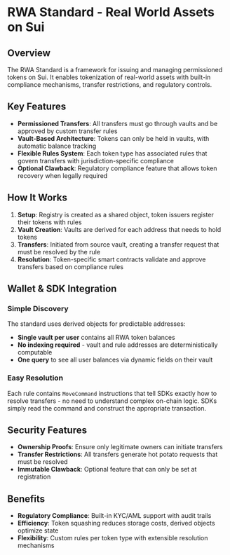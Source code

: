 # RWA Standard - Real World Assets on Sui

## Overview

The RWA Standard is a framework for issuing and managing permissioned tokens on Sui. It enables tokenization of real-world assets with built-in compliance mechanisms, transfer restrictions, and regulatory controls.

## Key Features

- **Permissioned Transfers**: All transfers must go through vaults and be approved by custom transfer rules
- **Vault-Based Architecture**: Tokens can only be held in vaults, with automatic balance tracking
- **Flexible Rules System**: Each token type has associated rules that govern transfers with jurisdiction-specific compliance
- **Optional Clawback**: Regulatory compliance feature that allows token recovery when legally required

## How It Works

1. **Setup**: Registry is created as a shared object, token issuers register their tokens with rules
2. **Vault Creation**: Vaults are derived for each address that needs to hold tokens
3. **Transfers**: Initiated from source vault, creating a transfer request that must be resolved by the rule
4. **Resolution**: Token-specific smart contracts validate and approve transfers based on compliance rules

## Wallet & SDK Integration

### Simple Discovery
The standard uses derived objects for predictable addresses:
- **Single vault per user** contains all RWA token balances
- **No indexing required** - vault and rule addresses are deterministically computable
- **One query** to see all user balances via dynamic fields on their vault

### Easy Resolution
Each rule contains `MoveCommand` instructions that tell SDKs exactly how to resolve transfers - no need to understand complex on-chain logic. SDKs simply read the command and construct the appropriate transaction.

## Security Features

- **Ownership Proofs**: Ensure only legitimate owners can initiate transfers
- **Transfer Restrictions**: All transfers generate hot potato requests that must be resolved
- **Immutable Clawback**: Optional feature that can only be set at registration

## Benefits

- **Regulatory Compliance**: Built-in KYC/AML support with audit trails
- **Efficiency**: Token squashing reduces storage costs, derived objects optimize state
- **Flexibility**: Custom rules per token type with extensible resolution mechanisms
